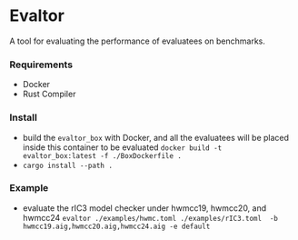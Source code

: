# Evaltor

A tool for evaluating the performance of evaluatees on benchmarks.

### Requirements
- Docker
- Rust Compiler

### Install
- build the `evaltor_box` with Docker, and all the evaluatees will be placed inside this container to be evaluated ```docker build -t evaltor_box:latest -f ./BoxDockerfile .```
- ```cargo install --path .```

### Example
- evaluate the rIC3 model checker under hwmcc19, hwmcc20, and hwmcc24
```evaltor ./examples/hwmc.toml ./examples/rIC3.toml  -b hwmcc19.aig,hwmcc20.aig,hwmcc24.aig -e default```

